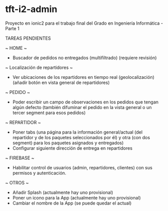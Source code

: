 # tft-i2-admin
Proyecto en ionic2 para el trabajo final del Grado en Ingeniería Informática - Parte 1

TAREAS PENDIENTES

~ HOME ~
- Buscador de pedidos no entregados (multifiltrado) (requiere revisión)


~ Localización de repartidores ~
- Ver ubicaciones de los repartidores en tiempo real (geolocalización) (añadir botón en vista general de repartidores)


~ PEDIDO ~
- Poder escribir un campo de observaciones en los pedidos que tengan algún defecto (también difuminar el pedido en la vista general o un tercer segment para esos pedidos)


~ REPARTIDOR ~
- Poner tabs (una página para la información general/actual (del repartidor y de los paquetes seleccionados por él) y otra (con dos segment) para los paquetes asignados y entregados)
- Configurar siguiente dirección de entrega en repartidores


~ FIREBASE ~
- Habilitar control de usuarios (admin, repartidores, clientes) con sus permisos y autenticación.


~ OTROS ~
- Añadir Splash (actualmente hay uno provisional)
- Poner un icono para la App (actualmente hay uno provisional)
- Cambiar el nombre de la App (se puede quedar el actual)
